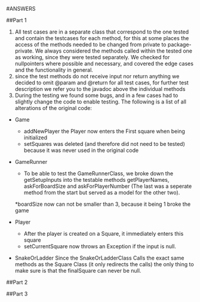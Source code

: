 #ANSWERS

##Part 1

1) All test cases are in a separate class that correspond to the one tested and contain the testcases for each method, for this at some places the access of the methods needed to be changed from private to package-private. We always considered the methods called within the tested one as working, since they were tested separately. We checked for nullpointers where possible and necessary, and covered the edge cases and the functionality in general.
2) since the test methods do not receive input nor return anything we decided to omit @param and @return for all test cases, for further test description we refer you to the javadoc above the individual methods
3) During the testing we found some bugs, and in a few cases had to slightly change the code to enable testing. The following is a list of all alterations of the original code:

 * Game
   * addNewPlayer the Player now enters the First square when being initialized
   * setSquares was deleted (and therefore did not need to be tested) because it was never used in the original code
 * GameRunner
   * To be able to test the GameRunnerClass, we broke down the getSetupInputs into the testable methods getPlayerNames, askForBoardSize and askForPlayerNumber (The last was a seperate method from the start but served as a model for the other two).

   *boardSize now can not be smaller than 3, because it being 1 broke the game
 * Player
   * After the player is created on a Square, it immediately enters this square
   * setCurrentSquare now throws an Exception if the input is null.
 * SnakeOrLadder
   Since the SnakeOrLadderClass Calls the exact same methods as the Square Class (it only redirects the calls) the only thing to make sure is that the finalSquare can never be null.

##Part 2

##Part 3
